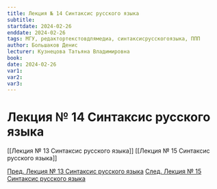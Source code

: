 ```yaml
---
title: Лекция № 14 Синтаксис русского языка
subtitle:
startdate: 2024-02-26
enddate: 2024-02-26
tags: МГУ, редактортекстовдлямедиа, синтаксисрусскогоязыка, ППП
author: Большаков Денис
lecturer: Кузнецова Татьяна Владимировна
book:
date: 2024-02-26
var1:
var2:
var3:
---
```

# Лекция № 14 Синтаксис русского языка


[[Лекция № 13 Синтаксис русского языка]]      [[Лекция № 15 Синтаксис русского языка]]

[Пред. Лекция № 13 Синтаксис русского языка](https://github.com/denisbolshakoff/MSU/blob/main/Синтаксис%20русского%20языка/Лекция%20№%2013%20Синтаксис%20русского%20языка.md)       [След. Лекция № 15 Синтаксис русского языка](https://github.com/denisbolshakoff/MSU/blob/main/Синтаксис%20русского%20языка/Лекция%20№%2015%20Синтаксис%20русского%20языка.md)
